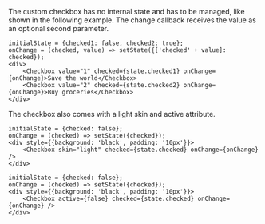 The custom checkbox has no internal state and has to be managed, like shown in the following example.
The change callback receives the value as an optional second parameter.

```
initialState = {checked1: false, checked2: true};
onChange = (checked, value) => setState({['checked' + value]: checked});
<div>
    <Checkbox value="1" checked={state.checked1} onChange={onChange}>Save the world</Checkbox>
    <Checkbox value="2" checked={state.checked2} onChange={onChange}>Buy groceries</Checkbox>
</div>
```

The checkbox also comes with a light skin and active attribute.

```
initialState = {checked: false};
onChange = (checked) => setState({checked});
<div style={{background: 'black', padding: '10px'}}>
    <Checkbox skin="light" checked={state.checked} onChange={onChange} />
</div>
```

```
initialState = {checked: false};
onChange = (checked) => setState({checked});
<div style={{background: 'black', padding: '10px'}}>
    <Checkbox active={false} checked={state.checked} onChange={onChange} />
</div>
```
